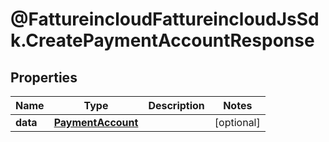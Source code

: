 # @FattureincloudFattureincloudJsSdk.CreatePaymentAccountResponse

## Properties

Name | Type | Description | Notes
------------ | ------------- | ------------- | -------------
**data** | [**PaymentAccount**](PaymentAccount.md) |  | [optional] 


